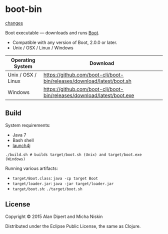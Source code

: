 # boot-bin

[changes](https://github.com/boot-clj/boot-bin/blob/master/CHANGES.md)

Boot executable — downloads and runs [Boot](http://boot-clj.com).

* Compatible with any version of Boot, 2.0.0 or later.
* Unix / OSX / Linux / Windows

| Operating System | Download |
|------------------|----------|
| Unix / OSX / Linux | https://github.com/boot-clj/boot-bin/releases/download/latest/boot.sh |
| Windows | https://github.com/boot-clj/boot-bin/releases/download/latest/boot.exe |

## Build

System requirements:

* Java 7
* Bash shell
* [launch4j](http://launch4j.sourceforge.net/)

```
./build.sh # builds target/boot.sh (Unix) and target/boot.exe (Windows)
```

Running various artifacts:

- `target/Boot.class`: `java -cp target Boot`
- `target/loader.jar`: `java -jar target/loader.jar`
- `target/boot.sh`: `./target/boot.sh`

## License

Copyright © 2015 Alan Dipert and Micha Niskin

Distributed under the Eclipse Public License, the same as Clojure.
